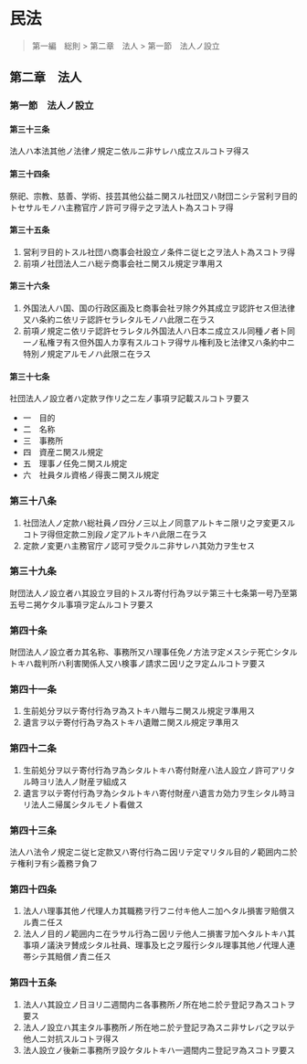 # 民法

> 第一編　総則 > 第二章　法人 > 第一節　法人ノ設立

## 第二章　法人

### 第一節　法人ノ設立

#### 第三十三条

法人ハ本法其他ノ法律ノ規定ニ依ルニ非サレハ成立スルコトヲ得ス

#### 第三十四条

祭祀、宗教、慈善、学術、技芸其他公益ニ関スル社団又ハ財団ニシテ営利ヲ目的トセサルモノハ主務官庁ノ許可ヲ得テ之ヲ法人ト為スコトヲ得

#### 第三十五条

1. 営利ヲ目的トスル社団ハ商事会社設立ノ条件ニ従ヒ之ヲ法人ト為スコトヲ得
2. 前項ノ社団法人ニハ総テ商事会社ニ関スル規定ヲ準用ス

#### 第三十六条

1. 外国法人ハ国、国の行政区画及ヒ商事会社ヲ除ク外其成立ヲ認許セス但法律又ハ条約ニ依リテ認許セラレタルモノハ此限ニ在ラス
2. 前項ノ規定ニ依リテ認許セラレタル外国法人ハ日本ニ成立スル同種ノ者ト同一ノ私権ヲ有ス但外国人カ享有スルコトヲ得サル権利及ヒ法律又ハ条約中ニ特別ノ規定アルモノハ此限ニ在ラス

#### 第三十七条

社団法人ノ設立者ハ定款ヲ作リ之ニ左ノ事項ヲ記載スルコトヲ要ス

- 一　目的
- 二　名称
- 三　事務所
- 四　資産ニ関スル規定
- 五　理事ノ任免ニ関スル規定
- 六　社員タル資格ノ得喪ニ関スル規定

### 第三十八条

1. 社団法人ノ定款ハ総社員ノ四分ノ三以上ノ同意アルトキニ限リ之ヲ変更スルコトヲ得但定款ニ別段ノ定アルトキハ此限ニ在ラス
2. 定款ノ変更ハ主務官庁ノ認可ヲ受クルニ非サレハ其効力ヲ生セス

### 第三十九条

財団法人ノ設立者ハ其設立ヲ目的トスル寄付行為ヲ以テ第三十七条第一号乃至第五号ニ掲ケタル事項ヲ定ムルコトヲ要ス

### 第四十条

財団法人ノ設立者カ其名称、事務所又ハ理事任免ノ方法ヲ定メスシテ死亡シタルトキハ裁判所ハ利害関係人又ハ検事ノ請求ニ因リ之ヲ定ムルコトヲ要ス

### 第四十一条

1. 生前処分ヲ以テ寄付行為ヲ為ストキハ贈与ニ関スル規定ヲ準用ス
2. 遺言ヲ以テ寄付行為ヲ為ストキハ遺贈ニ関スル規定ヲ準用ス

### 第四十二条

1. 生前処分ヲ以テ寄付行為ヲ為シタルトキハ寄付財産ハ法人設立ノ許可アリタル時ヨリ法人ノ財産ヲ組成ス
2. 遺言ヲ以テ寄付行為ヲ為シタルトキハ寄付財産ハ遺言カ効力ヲ生シタル時ヨリ法人ニ帰属シタルモノト看做ス

### 第四十三条

法人ハ法令ノ規定ニ従ヒ定款又ハ寄付行為ニ因リテ定マリタル目的ノ範囲内ニ於テ権利ヲ有シ義務ヲ負フ

### 第四十四条

1. 法人ハ理事其他ノ代理人カ其職務ヲ行フニ付キ他人ニ加ヘタル損害ヲ賠償スル責ニ任ス
2. 法人ノ目的ノ範囲内ニ在ラサル行為ニ因リテ他人ニ損害ヲ加ヘタルトキハ其事項ノ議決ヲ賛成シタル社員、理事及ヒ之ヲ履行シタル理事其他ノ代理人連帯シテ其賠償ノ責ニ任ス

### 第四十五条

1. 法人ハ其設立ノ日ヨリ二週間内ニ各事務所ノ所在地ニ於テ登記ヲ為スコトヲ要ス
2. 法人ノ設立ハ其主タル事務所ノ所在地ニ於テ登記ヲ為スニ非サレバ之ヲ以テ他人ニ対抗スルコトヲ得ス
3. 法人設立ノ後新ニ事務所ヲ設ケタルトキハ一週間内ニ登記ヲ為スコトヲ要ス
